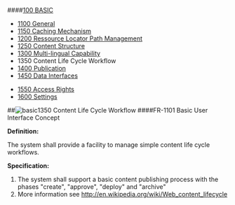 ####[100 BASIC](https://github.com/massiveart/sulu-docs/tree/master/system-requirements/100-basic "100 BASIC")

* [1100 General](https://github.com/massiveart/sulu-docs/tree/master/system-requirements/100-basic/1100_general.md "1100 General")
* [1150 Caching Mechanism](https://github.com/massiveart/sulu-docs/tree/master/system-requirements/100-basic/1150_caching.md "1150 Caching Mechanism")
* [1200 Ressource Locator Path Management](https://github.com/massiveart/sulu-docs/tree/master/system-requirements/100-basic/1200_rlp.md "1200 Ressource Locator Path Management")
* [1250 Content Structure](https://github.com/massiveart/sulu-docs/tree/master/system-requirements/100-basic/1250_content-structure.md "1250 Content Structure")
* [1300 Multi-lingual Capability](https://github.com/massiveart/sulu-docs/tree/master/system-requirements/100-basic/1300_multi-lingual-capability.md "1300 Multi-lingual Capability")
* 1350 Content Life Cycle Workflow
* [1400 Publication](https://github.com/massiveart/sulu-docs/tree/master/system-requirements/100-basic/1400_publication.md "1400 Publication")
* [1450 Data Interfaces](https://github.com/massiveart/sulu-docs/tree/master/system-requirements/100-basic/1450_data-interfaces.md "1450 Data Interfaces")

<!--* [1500 Security](https://github.com/massiveart/sulu-docs/tree/master/system-requirements/100-basic/1500_security.md "1500 Security")-->
* [1550 Access Rights](https://github.com/massiveart/sulu-docs/tree/master/system-requirements/100-basic/1550_access-rights.md "1550 Access Rights")
* [1600 Settings](https://github.com/massiveart/sulu-docs/tree/master/system-requirements/100-basic/1600_settings.md "1600 Settings")

##![basic](https://raw.github.com/massiveart/sulu-docs/master/system-requirements/images/basic.png)1350 Content Life Cycle Workflow
####FR-1101 Basic User Interface Concept

**Definition:**

The system shall provide a facility to manage simple content life cycle workflows.

**Specification:**

1. The system shall support a basic content publishing process with the phases "create", "approve", "deploy" and "archive"
2. More information see http://en.wikipedia.org/wiki/Web_content_lifecycle

